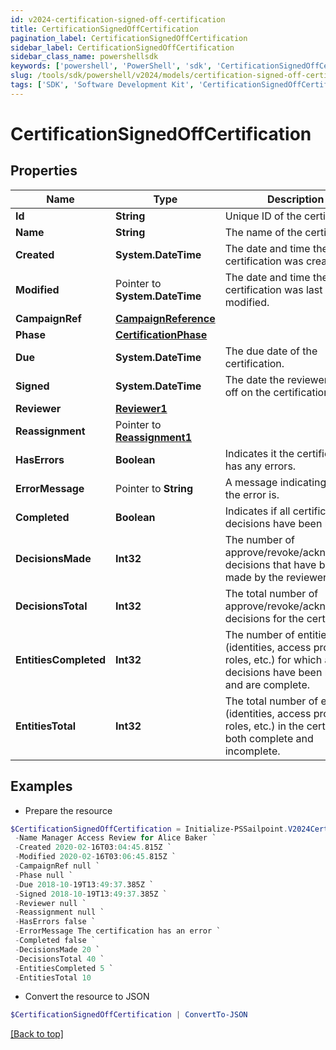 ```yaml
---
id: v2024-certification-signed-off-certification
title: CertificationSignedOffCertification
pagination_label: CertificationSignedOffCertification
sidebar_label: CertificationSignedOffCertification
sidebar_class_name: powershellsdk
keywords: ['powershell', 'PowerShell', 'sdk', 'CertificationSignedOffCertification', 'V2024CertificationSignedOffCertification'] 
slug: /tools/sdk/powershell/v2024/models/certification-signed-off-certification
tags: ['SDK', 'Software Development Kit', 'CertificationSignedOffCertification', 'V2024CertificationSignedOffCertification']
---
```



# CertificationSignedOffCertification

## Properties

Name | Type | Description | Notes
------------ | ------------- | ------------- | -------------
**Id** |  **String** | Unique ID of the certification. | [required]
**Name** |  **String** | The name of the certification. | [required]
**Created** |  **System.DateTime** | The date and time the certification was created. | [required]
**Modified** |  Pointer to **System.DateTime** | The date and time the certification was last modified. | [optional] 
**CampaignRef** |  [**CampaignReference**](campaign-reference) |  | [required]
**Phase** |  [**CertificationPhase**](certification-phase) |  | [required]
**Due** |  **System.DateTime** | The due date of the certification. | [required]
**Signed** |  **System.DateTime** | The date the reviewer signed off on the certification. | [required]
**Reviewer** |  [**Reviewer1**](reviewer1) |  | [required]
**Reassignment** |  Pointer to [**Reassignment1**](reassignment1) |  | [optional] 
**HasErrors** |  **Boolean** | Indicates it the certification has any errors. | [required]
**ErrorMessage** |  Pointer to **String** | A message indicating what the error is. | [optional] 
**Completed** |  **Boolean** | Indicates if all certification decisions have been made. | [required]
**DecisionsMade** |  **Int32** | The number of approve/revoke/acknowledge decisions that have been made by the reviewer. | [required]
**DecisionsTotal** |  **Int32** | The total number of approve/revoke/acknowledge decisions for the certification. | [required]
**EntitiesCompleted** |  **Int32** | The number of entities (identities, access profiles, roles, etc.) for which all decisions have been made and are complete. | [required]
**EntitiesTotal** |  **Int32** | The total number of entities (identities, access profiles, roles, etc.) in the certification, both complete and incomplete. | [required]

## Examples

- Prepare the resource
```powershell
$CertificationSignedOffCertification = Initialize-PSSailpoint.V2024CertificationSignedOffCertification  -Id 2c91808576f886190176f88caf0d0067 `
 -Name Manager Access Review for Alice Baker `
 -Created 2020-02-16T03:04:45.815Z `
 -Modified 2020-02-16T03:06:45.815Z `
 -CampaignRef null `
 -Phase null `
 -Due 2018-10-19T13:49:37.385Z `
 -Signed 2018-10-19T13:49:37.385Z `
 -Reviewer null `
 -Reassignment null `
 -HasErrors false `
 -ErrorMessage The certification has an error `
 -Completed false `
 -DecisionsMade 20 `
 -DecisionsTotal 40 `
 -EntitiesCompleted 5 `
 -EntitiesTotal 10
```

- Convert the resource to JSON
```powershell
$CertificationSignedOffCertification | ConvertTo-JSON
```


[[Back to top]](#) 

